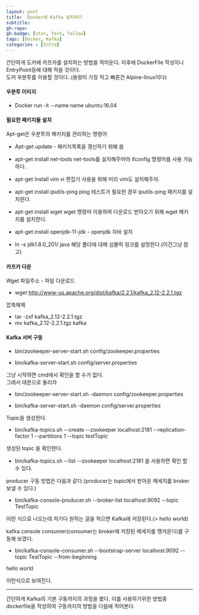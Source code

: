 ```yaml
---
layout: post
title:  Docker에 Kafka 설치하기
subtitle: 
gh-repo: 
gh-badge: [star, fork, follow]
tags: [Docker, Kafka]
categories : [Infra]
---
```


간단하게 도커에 카프카를 설치하는 방법을 적어둔다. 이후에 DockerFile 작성이나 EntryPoint등에 대해 적을 것이다.  
도커 우분투를 이용할 것이다..(용량이 가장 적고 빠른건 Alpine-linux이다)

#### 우분투 이미지 

* Docker run -it --name name ubuntu:16.04

#### 필요한 패키지들 설치

Apt-get은 우분투의 패키지를 관리하는 명령어

* Apt-get update - 패키지목록을 갱신하기 위해 씀

* apt-get install net-tools
net-tools를 설치해주어야 ifconfig 명령어를 사용 가능하다.

* apt-get install vim
vi 편집기 사용을 위해 미리 vim도 설치해주자.

* apt-get install iputils-ping
ping 테스트가 필요한 경우 iputils-ping 패키지를 설치한다.

* apt-get install wget
wget 명령어 이용하여 다운로드 받아오기 위해 wget 패키지를 설치한다.

* apt-get install openjdk-11-jdk - openjdk 자바 설치

* ln -s jdk1.8.0_201/ java
해당 폴더에 대해 심볼릭 링크를 설정한다.(이건그냥 참고)

#### 카프카 다운

Wget 파일주소 - 파일 다운로드

* wget http://www-us.apache.org/dist/kafka/2.2.1/kafka_2.12-2.2.1.tgz

압축해제
* tar -zxf kafka_2.12-2.2.1.tgz
* mv kafka_2.12-2.2.1.tgz kafka

#### Kafka 서버 구동

* bin/zookeeper-server-start.sh config/zookeeper.properties

* bin/kafka-server-start.sh config/server.properties 

그냥 시작하면 cmd에서 확인을 할 수가 없다.  
그래서 데몬으로 돌리자    

* bin/zookeeper-server-start.sh -daemon config/zookeeper.properties

* bin/kafka-server-start.sh -daemon config/server.properties

Topic을 생성한다.

* bin/kafka-topics.sh --create --zookeeper localhost:2181 --replication-factor 1 --partitions 1 --topic testTopic 

생성된 topic 을 확인한다.

* bin/kafka-topics.sh --list --zookeeper localhost:2181 을 사용하면 확인 할 수 있다.

producer 구동 방법은 다음과 같다.(producer는 topic에서 받아온 메세지를 broker 보낼 수 있다.)

* bin/kafka-console-producer.sh --broker-list localhost:9092 --topic TestTopic
>

이런 식으로 나오는데 저기다 원하는 글을 적으면 Kafka에 저장된다.(> hello world)

kafka console consumer(consumer는 broker에 저장된 메세지를 땡겨온다)를 구동해 보겠다.  

* bin/kafka-console-consumer.sh --bootstrap-server localhost:9092 --topic TestTopic --from-beginning  

 hello world

이런식으로 보여진다.

---

간단하게 Kafka의 기본 구동까지의 과정을 봤다.
이를 사용하기위한 방법중 dockerfile을 작성하여 구동까지의 방법을 다음에 적어본다.